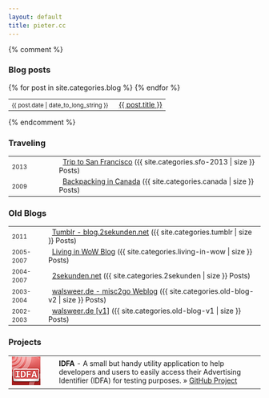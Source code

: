 ```yaml
---
layout: default
title: pieter.cc
---
```


<div id="content">
	{% comment %}
	<section>
		<h3>Blog posts</h3>
		<table>
			{% for post in site.categories.blog %}
			<tr><td><small>{{ post.date | date_to_long_string }}</small></td><td> &#160; <a href="{{ post.url }}">{{ post.title }}</a></td></tr>{% endfor %}
		</table>
	</section>
	{% endcomment %}
	<section>
		<h3>Traveling</h3>
		<table>
			<tr><td width="80"><small>2013</small></td><td> &#160; <a href="/blogs/sfo-2013/">Trip to San Francisco</a> ({{ site.categories.sfo-2013 | size }} Posts)</td></tr>
			<tr><td><small>2009</small></td><td> &#160; <a href="/blogs/canada/">Backpacking in Canada</a> ({{ site.categories.canada | size }} Posts)</td></tr>
		</table>
	</section>
	<section>
		<h3>Old Blogs</h3>
		<table>
			<tr><td><small>2011</small></td><td> &#160; <a href="/blogs/tumblr/">Tumblr - blog.2sekunden.net</a> ({{ site.categories.tumblr | size }} Posts)</td></tr>
			<tr><td><small>2005-2007</small></td><td> &#160; <a href="/blogs/living-in-wow/">Living in WoW Blog</a> ({{ site.categories.living-in-wow | size }} Posts)</td></tr>
			<tr><td><small>2004-2007</small></td><td> &#160; <a href="/blogs/2sekunden/">2sekunden.net</a> ({{ site.categories.2sekunden | size }} Posts)</td></tr>
			<tr><td><small>2003-2004</small></td><td> &#160; <a href="/blogs/old-blog-v2/">walsweer.de - misc2go Weblog</a> ({{ site.categories.old-blog-v2 | size }} Posts)</td></tr>
			<tr><td><small>2002-2003</small></td><td> &#160; <a href="/blogs/old-blog-v1/">walsweer.de [v1]</a> ({{ site.categories.old-blog-v1 | size }} Posts)</td></tr>
		</table>
	</section>
	<section>
		<h3>Projects</h3>
		<table>
			<tr>
				<td width="80"><img src="/images/icon-idfa.png"></td>
				<td><strong>IDFA</strong> - A small but handy utility application to help developers and users to easily access their Advertising Identifier (IDFA) for testing purposes. &raquo; <a href="https://github.com/neXter/idfa">GitHub Project</a></td>
			</tr>
	</section>
</div>